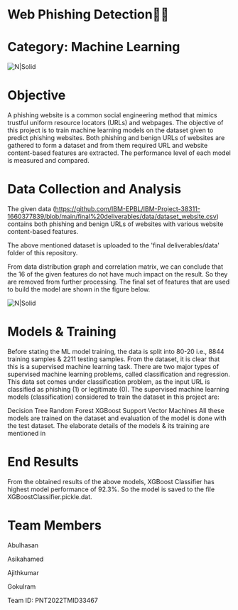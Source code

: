 #        Web Phishing Detection🕵️‍♀️
# Category: Machine Learning

![N|Solid](https://images.pexels.com/photos/459653/pexels-photo-459653.jpeg?auto=compress&cs=tinysrgb&w=1260&h=750&dpr=1)
# Objective
A phishing website is a common social engineering method that mimics trustful uniform resource locators (URLs) and webpages. The objective of this project is to train machine learning models on the dataset given to predict phishing websites. Both phishing and benign URLs of websites are gathered to form a dataset and from them required URL and website content-based features are extracted. The performance level of each model is measured and compared.

# Data Collection and Analysis
The given data (https://github.com/IBM-EPBL/IBM-Project-38311-1660377839/blob/main/final%20deliverables/data/dataset_website.csv) contains both phishing and benign URLs of websites with various website content-based features.

The above mentioned dataset is uploaded to the 'final deliverables/data' folder of this repository.

From data distribution graph and correlation matrix, we can conclude that the 16 of the given features do not have much impact on the result. So they are removed from further processing. The final set of features that are used to build the model are shown in the figure below.


![N|Solid](https://user-images.githubusercontent.com/64459672/199578614-f8cb7f81-9da0-43a8-b6eb-5381970a9768.png)

# Models & Training

Before stating the ML model training, the data is split into 80-20 i.e., 8844 training samples & 2211 testing samples. From the dataset, it is clear that this is a supervised machine learning task. There are two major types of supervised machine learning problems, called classification and regression.
This data set comes under classification problem, as the input URL is classified as phishing (1) or legitimate (0). The supervised machine learning models (classification) considered to train the dataset in this project are:

Decision Tree
Random Forest
XGBoost
Support Vector Machines
All these models are trained on the dataset and evaluation of the model is done with the test dataset. The elaborate details of the models & its training are mentioned in

# End Results
From the obtained results of the above models, XGBoost Classifier has highest model performance of 92.3%. So the model is saved to the file XGBoostClassifier.pickle.dat.

# Team Members
 Abulhasan
 
 Asikahamed
 
 Ajithkumar
 
 Gokulram
 
Team ID: PNT2022TMID33467
